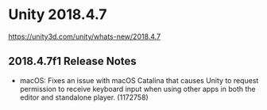# Unity 2018.4.7

https://unity3d.com/unity/whats-new/2018.4.7

## 2018.4.7f1 Release Notes



*   macOS: Fixes an issue with macOS Catalina that causes Unity to request permission to receive keyboard input when using other apps in both the editor and standalone player. (1172758)